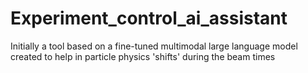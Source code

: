 # Experiment_control_ai_assistant
Initially a tool based on a fine-tuned multimodal large language model created to help in particle physics 'shifts' during the beam times

